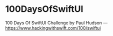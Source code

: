 # 100DaysOfSwiftUI
100 Days Of SwiftUI Challenge by Paul Hudson — https://www.hackingwithswift.com/100/swiftui
